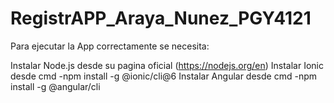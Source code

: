 # RegistrAPP_Araya_Nunez_PGY4121

Para ejecutar la App correctamente se necesita:

Instalar Node.js desde su pagina oficial (https://nodejs.org/en)
Instalar Ionic desde cmd -npm install -g @ionic/cli@6
Instalar Angular desde cmd -npm install -g @angular/cli

